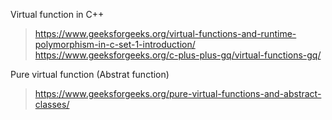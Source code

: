 
Virtual function in C++
> https://www.geeksforgeeks.org/virtual-functions-and-runtime-polymorphism-in-c-set-1-introduction/
> https://www.geeksforgeeks.org/c-plus-plus-gq/virtual-functions-gq/

Pure virtual function (Abstrat function)
> https://www.geeksforgeeks.org/pure-virtual-functions-and-abstract-classes/
